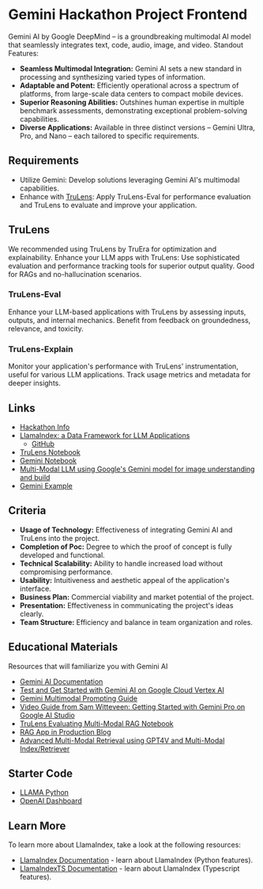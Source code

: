 # Gemini Hackathon Project Frontend

Gemini AI by Google DeepMind – is a groundbreaking multimodal AI model that seamlessly integrates text, code, audio, image, and video. Standout Features:

- **Seamless Multimodal Integration:** Gemini AI sets a new standard in processing and synthesizing varied types of information.
- **Adaptable and Potent:** Efficiently operational across a spectrum of platforms, from large-scale data centers to compact mobile devices.
- **Superior Reasoning Abilities:** Outshines human expertise in multiple benchmark assessments, demonstrating exceptional problem-solving capabilities.
- **Diverse Applications:** Available in three distinct versions – Gemini Ultra, Pro, and Nano – each tailored to specific requirements.

## Requirements

- Utilize Gemini: Develop solutions leveraging Gemini AI's multimodal capabilities.
- Enhance with [TruLens](https://github.com/truera/trulens): Apply TruLens-Eval for performance evaluation and TruLens to evaluate and improve your application.

## TruLens

We recommended using TruLens by TruEra for optimization and explainability. Enhance your LLM apps with TruLens: Use sophisticated evaluation and performance tracking tools for superior output quality. Good for RAGs and no-hallucination scenarios.

### TruLens-Eval

Enhance your LLM-based applications with TruLens by assessing inputs, outputs, and internal mechanics. Benefit from feedback on groundedness, relevance, and toxicity.

### TruLens-Explain

Monitor your application's performance with TruLens' instrumentation, useful for various LLM applications. Track usage metrics and metadata for deeper insights.

## Links

- [Hackathon Info](https://lablab.ai/event/gemini-ai-hackathon)
- [LlamaIndex: a Data Framework for LLM Applications](https://lablab.ai/tech/llamaindex)
  - [GitHub](https://github.com/run-llama/llama_index)
- [TruLens Notebook](https://github.com/truera/trulens/blob/main/trulens_eval%2Fexamples%2Fexpositional%2Fmodels%2Fgoogle_vertex_quickstart.ipynb)
- [Gemini Notebook](https://colab.research.google.com/drive/11b6-GvwIXB5r_qsoLAYEa6ejIPUoC2hw)
- [Multi-Modal LLM using Google's Gemini model for image understanding and build](https://colab.research.google.com/github/run-llama/llama_index/blob/main/docs/examples/multi_modal/gemini.ipynb)
- [Gemini Example](https://colab.research.google.com/drive/1W5UkUpjNK9wi7RzuEv83vC0ejBgJ5Ty3?usp=sharing)

## Criteria

- **Usage of Technology:** Effectiveness of integrating Gemini AI and TruLens into the project.
- **Completion of Poc:** Degree to which the proof of concept is fully developed and functional.
- **Technical Scalability:** Ability to handle increased load without compromising performance.
- **Usability:** Intuitiveness and aesthetic appeal of the application's interface.
- **Business Plan:** Commercial viability and market potential of the project.
- **Presentation:** Effectiveness in communicating the project's ideas clearly.
- **Team Structure:** Efficiency and balance in team organization and roles.

## Educational Materials

Resources that will familiarize you with Gemini AI

- [Gemini AI Documentation](https://ai.google.dev/docs)
- [Test and Get Started with Gemini AI on Google Cloud Vertex AI](https://console.cloud.google.com/vertex-ai/generative/multimodal/prompt-examples/Extract%20text%20from%20images?project=wdll-252515)
- [Gemini Multimodal Prompting Guide](https://developers.googleblog.com/2023/12/how-its-made-gemini-multimodal-prompting.html)
- [Video Guide from Sam Witteveen: Getting Started with Gemini Pro on Google AI Studio](https://www.youtube.com/watch?v=HN96QDFBD0g)
- [TruLens Evaluating Multi-Modal RAG Notebook](https://github.com/truera/trulens/blob/main/trulens_eval%2Fexamples%2Fexpositional%2Fframeworks%2Fllama_index%2Fllama_index_multimodal.ipynb)
- [RAG App in Production Blog](https://blog.llamaindex.ai/shipping-your-retrieval-augmented-generation-app-to-production-with-create-llama-7bbe43b6287d)
- [Advanced Multi-Modal Retrieval using GPT4V and Multi-Modal Index/Retriever](https://github.com/run-llama/llama_index/blob/main/docs/examples/multi_modal/gpt4v_multi_modal_retrieval.ipynb)

## Starter Code

- [LLAMA Python](https://github.com/seldo/create-llama-python/blob/main/frontend/app/components/ui/chat/chat-input.tsx)
- [OpenAI Dashboard](https://platform.openai.com/account/limits)

## Learn More

To learn more about LlamaIndex, take a look at the following resources:

- [LlamaIndex Documentation](https://docs.llamaindex.ai) - learn about LlamaIndex (Python features).
- [LlamaIndexTS Documentation](https://ts.llamaindex.ai) - learn about LlamaIndex (Typescript features).
